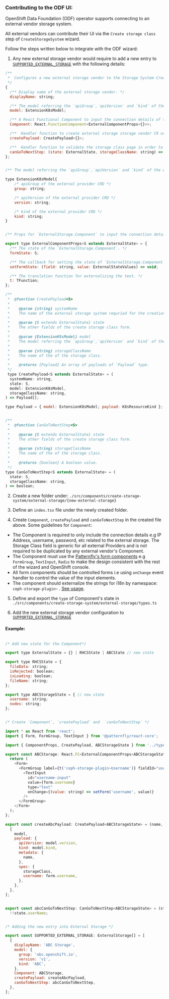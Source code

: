 ### Contributing to the ODF UI:


OpenShift Data Foundation (ODF) operator supports connecting to an external vendor storage system.

All external vendors can contribute their UI via the `Create storage class` step of `CreateStorageSystem` wizard.

Follow the steps written below to integrate with the ODF wizard:


1. Any new external storage vendor would require to add a new entry to  [`SUPPORTED_EXTERNAL_STORAGE`](https://github.com/openshift/console/blob/master/frontend/packages/ceph-storage-plugin/src/components/create-storage-system/external-storage/index.ts) with the following details:
```js
/**
 *  Configures a new external storage vendor to the Storage System Creation wizard.
 */
{
  /** Display name of the external storage vendor. */
  displayName: string;

  /** The model referring the `apiGroup`,`apiVersion` and `kind` of the external storage vendor's CRD. */
  model: ExtensionK8sModel;

  /** A React Functional Component to input the connection details of the external storage vendor. */
  Component: React.FunctionComponent<ExternalComponentProps<{}>>;

  /**  Handler function to create external storage storage vendor CR or resources. */
  createPayload: CreatePayload<{}>;

  /**  Handler function to validate the storage class page in order to move to the next step of wizard */
  canGoToNextStep: (state: ExternalState, storageClassName: string) => boolean;
};
```

```js

/** The model referring the `apiGroup`,`apiVersion` and `kind` of the external storage vendor's CRD. */

type ExtensionK8sModel{
    /* apiGroup of the external provider CRD */
    group: string;

    /* apiVersion of the external provider CRD */
    version: string;

    /* kind of the external provider CRD */
    kind: string;
}


/** Props for `ExternalStorage.Component` to input the connection details of the external storage vendor. */

export type ExternalComponentProps<S extends ExternalState> = {
  /** The state of the `ExternalStorage.Component`. */
  formState: S;

  /** The callback for setting the state of `ExternalStorage.Component` */
  setFormState: (field: string, value: ExternalStateValues) => void;

  /** The translation function for externalizing the text. */
  t: TFunction;
};

```

```js
/**
 *  @function CreatePayload<S>
 *
 *    @param {string} systemName
 *    The name of the external storage system requried for the creation of the external custom resource.
 *
 *    @param {S extends ExternalState} state
 *    The other fields of the create storage class form.
 *
 *    @param {ExtensionK8sModel} model
 *    The model referring the `apiGroup`,`apiVersion` and `kind` of the external storage vendor's CRD.
 *
 *    @param {string} storageClassName
 *    The name of the of the storage class.
 *
 *    @returns {Payload} An array of payloads of `Payload` type.
 */
 type CreatePayload<S extends ExternalState> = (
  systemName: string,
  state: S,
  model: ExtensionK8sModel,
  storageClassName: string,
) => Payload[];

type Payload = { model: ExtensionK8sModel; payload: K8sResourceKind };

```

```js 

/**
 *  @function CanGoToNextStep<S>
 *
 *    @param {S extends ExternalState} state
 *    The other fields of the create storage class form.
 *
 *    @param {string} storageClassName
 *    The name of the of the storage class.
 *
 *    @returns {boolean} A boolean value.
 */
type CanGoToNextStep<S extends ExternalState> = (
  state: S,
  storageClassName: string,
) => boolean;

```
     
2. Create a new folder under: `./src/components/create-storage-system/external-storage/{new-external-storage}`

3. Define an `index.tsx` file under the newly created folder. 

4. Create `Component`, `createPayload` and  `canGoToNextStep` in the created file above. Some guidelines for `Component`:

* The Component is required to only include the connection details e.g IP Address, username, password, etc related to the external storage. The Storage Class field is generic for all external Providers and is not required to be duplicated by any external vendor's Component.
* The Component must use the [Patternfly's form components](https://www.patternfly.org/v4/components/form) e.g `FormGroup`, `TextInput`, `Radio` to make the design consistent with the rest of the wizard and OpenShift console.
* All form components should be controlled forms i.e using `onChange` event handler to control the value of the input elements.
* The component should externalize the strings for i18n by namespace: `ceph-storage-plugin~`  . [See usage](https://github.com/openshift/console/blob/master/frontend/packages/ceph-storage-plugin/src/components/ocs-install/existing-cluster-modal.tsx#L17).

5. Define and export the `type` of Component's state in `./src/components/create-storage-system/external-storage/types.ts`

6. Add the new external storage vendor configuration to [`SUPPORTED_EXTERNAL_STORAGE`](https://github.com/openshift/console/blob/master/frontend/packages/ceph-storage-plugin/src/components/create-storage-system/external-storage/index.ts)


#### Example:


```js

/* Add new state for the Component*/

export type ExternalState = {} | RHCSState | ABCState // new state  

export type RHCSState = {
  fileData: string;
  isRejected: boolean;
  isLoading: boolean;
  fileName: string;
};

export type ABCStorageState = { // new state
  username: string;
  nodes: string;
};
```


```js

/* Create `Component`, `createPayload` and  `canGoToNextStep` */

import * as React from 'react';
import { Form, FormGroup, TextInput } from '@patternfly/react-core';

import { ComponentProps, CreatePayload, ABCStorageState } from '../types';

export const ABCStorage: React.FC<ExternalComponentProps<ABCStorageState>> = ({ form, setForm, t }) => {
  return (
    <Form>
      <FormGroup label={t('ceph-storage-plugin~Username')} fieldId="username-input">
        <TextInput
          id="username-input"
          value={form.username}
          type="text"
          onChange={(value: string) => setForm('username', value)}
        />
      </FormGroup>
    </Form>
  );
};

export const createAbcPayload: CreatePayload<ABCStorageState> = (name, storageClass, form, model) => [
  {
    model,
    payload: {
      apiVersion: model.version,
      kind: model.kind,
      metadata: {
        name,
      },
      spec: {
        storageClass,
        username: form.username,
      },
    },
  },
];


export const abcCanGoToNextStep: CanGoToNextStep<ABCStorageState> = (state) =>
  !!state.userName;
```

```js

/* Adding the new entry into External Storage */

export const SUPPORTED_EXTERNAL_STORAGE: ExternalStorage[] = [
  {
    displayName: 'ABC Storage',
    model: {
      group: 'abc.openshift.io',
      version: 'v1',
      kind: 'ABC',
    },
    Component: ABCStorage,
    createPayload: createAbcPayload,
    canGoToNextStep: abcCanGoToNextStep,
  },
];
```
